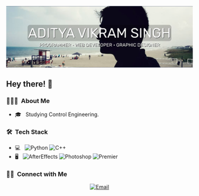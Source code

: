 <img src="https://raw.githubusercontent.com/AVS1508/AVS1508/master/assets/Aditya%20Vikram%20Singh%20Banner.png">

<h2> Hey there! 👋</h2>

<h3> 👨🏻‍💻 &nbsp;About Me </h3>

- 🎓 &nbsp; Studying Control Engineering.

<h3> 🛠 &nbsp;Tech Stack</h3>

- 💻 &nbsp;
  ![Python](https://img.shields.io/badge/-Python-333333?style=flat&logo=python)
  ![C++](https://img.shields.io/badge/-C++-333333?style=flat&logo=C%2B%2B&logoColor=00599C)
- 🖥 &nbsp;
  ![AfterEffects](https://img.shields.io/badge/-AfterEffects-333333?style=flat&logo=adobe-aftereffects)
  ![Photoshop](https://img.shields.io/badge/-Photoshop-333333?style=flat&logo=adobe-photoshop)
  ![Premier](https://img.shields.io/badge/-Premier-333333?style=flat&logo=adobe-premier)

<h3> 🤝🏻 &nbsp;Connect with Me </h3>

<p align="center">
<a href="xkyl17@outlook.com"><img alt="Email" src="https://img.shields.io/badge/Email-xkyl17@outlook.com-blue?style=flat-square&logo=outlook"></a>
</p>
